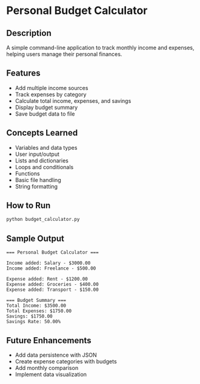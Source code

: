 # Personal Budget Calculator

## Description
A simple command-line application to track monthly income and expenses, helping users manage their personal finances.

## Features
- Add multiple income sources
- Track expenses by category
- Calculate total income, expenses, and savings
- Display budget summary
- Save budget data to file

## Concepts Learned
- Variables and data types
- User input/output
- Lists and dictionaries
- Loops and conditionals
- Functions
- Basic file handling
- String formatting

## How to Run
```bash
python budget_calculator.py
```

## Sample Output
```
=== Personal Budget Calculator ===

Income added: Salary - $3000.00
Income added: Freelance - $500.00

Expense added: Rent - $1200.00
Expense added: Groceries - $400.00
Expense added: Transport - $150.00

=== Budget Summary ===
Total Income: $3500.00
Total Expenses: $1750.00
Savings: $1750.00
Savings Rate: 50.00%
```

## Future Enhancements
- Add data persistence with JSON
- Create expense categories with budgets
- Add monthly comparison
- Implement data visualization
